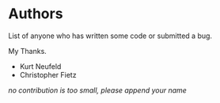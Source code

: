 # Authors

List of anyone who has written some code or submitted a bug.

My Thanks.

* Kurt Neufeld
* Christopher Fietz

_no contribution is too small, please append your name_
